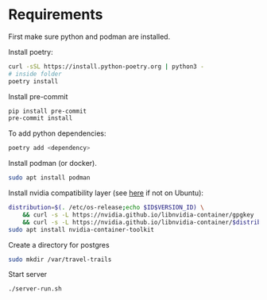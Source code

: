 # Requirements

First make sure python and podman are installed.

Install poetry:

```bash
curl -sSL https://install.python-poetry.org | python3 -
# inside folder
poetry install
```

Install pre-commit

```bash
pip install pre-commit
pre-commit install
```

To add python dependencies:

```bash
poetry add <dependency>
```

Install podman (or docker).

```bash
sudo apt install podman
```

Install nvidia compatibility layer (see [here](https://docs.nvidia.com/datacenter/cloud-native/container-toolkit/install-guide.html) if not on Ubuntu):

```bash
distribution=$(. /etc/os-release;echo $ID$VERSION_ID) \
    && curl -s -L https://nvidia.github.io/libnvidia-container/gpgkey | sudo apt-key add - \
    && curl -s -L https://nvidia.github.io/libnvidia-container/$distribution/libnvidia-container.list | sudo tee /etc/apt/sources.list.d/nvidia-container-toolkit.list
sudo apt install nvidia-container-toolkit
```

Create a directory for postgres

```bash
sudo mkdir /var/travel-trails
```

Start server

```bash
./server-run.sh
```
